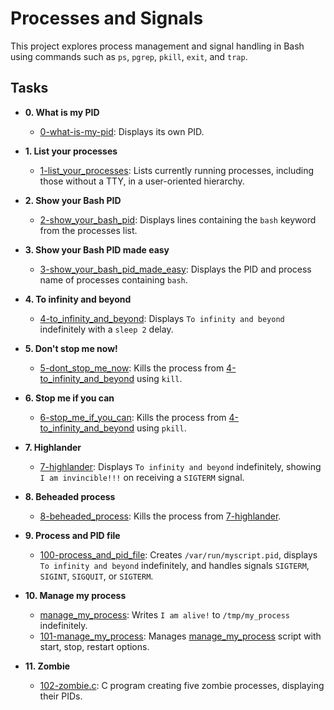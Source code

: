 # Processes and Signals

This project explores process management and signal handling in Bash using commands such as `ps`, `pgrep`, `pkill`, `exit`, and `trap`.

## Tasks

* **0. What is my PID**
  * [0-what-is-my-pid](./0-what-is-my-pid): Displays its own PID.

* **1. List your processes**
  * [1-list_your_processes](./1-list_your_processes): Lists currently running processes, including those without a TTY, in a user-oriented hierarchy.

* **2. Show your Bash PID**
  * [2-show_your_bash_pid](./2-show_your_bash_pid): Displays lines containing the `bash` keyword from the processes list.

* **3. Show your Bash PID made easy**
  * [3-show_your_bash_pid_made_easy](./3-show_your_bash_pid_made_easy): Displays the PID and process name of processes containing `bash`.

* **4. To infinity and beyond**
  * [4-to_infinity_and_beyond](./4-to_infinity_and_beyond): Displays `To infinity and beyond` indefinitely with a `sleep 2` delay.

* **5. Don't stop me now!**
  * [5-dont_stop_me_now](./5-dont_stop_me_now): Kills the process from [4-to_infinity_and_beyond](./4-to_infinity_and_beyond) using `kill`.

* **6. Stop me if you can**
  * [6-stop_me_if_you_can](./6-stop_me_if_you_can): Kills the process from [4-to_infinity_and_beyond](./4-to_infinity_and_beyond) using `pkill`.

* **7. Highlander**
  * [7-highlander](./7-highlander): Displays `To infinity and beyond` indefinitely, showing `I am invincible!!!` on receiving a `SIGTERM` signal.

* **8. Beheaded process**
  * [8-beheaded_process](./8-beheaded_process): Kills the process from [7-highlander](./7-highlander).

* **9. Process and PID file**
  * [100-process_and_pid_file](./100-process_and_pid_file): Creates `/var/run/myscript.pid`, displays `To infinity and beyond` indefinitely, and handles signals `SIGTERM`, `SIGINT`, `SIGQUIT`, or `SIGTERM`.

* **10. Manage my process**
  * [manage_my_process](./manage_my_process): Writes `I am alive!` to `/tmp/my_process` indefinitely.
  * [101-manage_my_process](./101-manage_my_process): Manages [manage_my_process](./manage_my_process) script with start, stop, restart options.

* **11. Zombie**
  * [102-zombie.c](./102-zombie.c): C program creating five zombie processes, displaying their PIDs.
